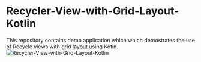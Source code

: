 # Recycler-View-with-Grid-Layout-Kotlin
This repository contains demo application which which demostrates the use of Recycle views with grid layout using Kotin.
![Recycler-View-with-Grid-Layout-Kotlin](https://user-images.githubusercontent.com/79108273/148538915-e0028014-3235-44e1-9214-1e680ed0260d.jpg)
